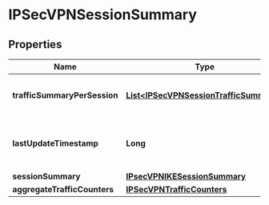 # IPSecVPNSessionSummary

## Properties
Name | Type | Description | Notes
------------ | ------------- | ------------- | -------------
**trafficSummaryPerSession** | [**List&lt;IPSecVPNSessionTrafficSummary&gt;**](IPSecVPNSessionTrafficSummary.md) | Traffic summary per session. |  [optional]
**lastUpdateTimestamp** | **Long** | Timestamp when the data was last updated. |  [optional]
**sessionSummary** | [**IPsecVPNIKESessionSummary**](IPsecVPNIKESessionSummary.md) |  |  [optional]
**aggregateTrafficCounters** | [**IPSecVPNTrafficCounters**](IPSecVPNTrafficCounters.md) |  |  [optional]
